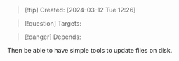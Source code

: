 
>[!tip] Created: [2024-03-12 Tue 12:26]

>[!question] Targets: 

>[!danger] Depends: 

Then be able to have simple tools to update files on disk.